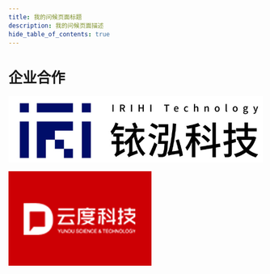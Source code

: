 ```yaml
---
title: 我的问候页面标题
description: 我的问候页面描述
hide_table_of_contents: true
---
```


# 企业合作

[![](imgs\irihi.jpg)](https://www.irihi.tech/index.html)





![](imgs\yundu.png)